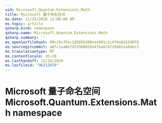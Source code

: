 ```yaml
---
uid: Microsoft.Quantum.Extensions.Math
title: Microsoft 量子命名空间
ms.date: 11/25/2020 12:00:00 AM
ms.topic: article
qsharp.kind: namespace
qsharp.name: Microsoft.Quantum.Extensions.Math
qsharp.summary: ''
ms.openlocfilehash: 99c29cf91c1d585b260cea981c1c4f9a8422d0f8
ms.sourcegitcommit: a87c1aa8e7453360025e47ba614f25b02ea84ec3
ms.translationtype: MT
ms.contentlocale: zh-CN
ms.lasthandoff: 11/26/2020
ms.locfileid: "96212879"
---
```

# <a name="microsoftquantumextensionsmath-namespace"></a><span data-ttu-id="6a32c-102">Microsoft 量子命名空间</span><span class="sxs-lookup"><span data-stu-id="6a32c-102">Microsoft.Quantum.Extensions.Math namespace</span></span>



